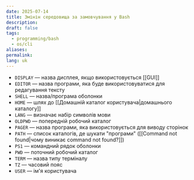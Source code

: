 ```yaml
---
date: 2025-07-14
title: Змінін середовища за замовчування у Bash
description: 
draft: false
tags:
  - programming/bash
  - os/cli
aliases: 
permalink: 
lang: uk
---
```


- `DISPLAY` — назва дисплея, якщо використовується [[GUI]]
- `EDITOR` — назва програми, яка буде використовуватися для редагування тексту
- `SHELL` — назва/програма оболонки
- `HOME` — шлях до [[Домашній каталог користувача|домашнього каталогу]]
- `LANG` — визначає набір символів мови
- `OLDPWD` — попередній робочий каталог
- `PAGER` — назва програми, яка використовується для виводу сторінок
- `PATH` — список каталогів, де шукати "програми" ([[Command not found|чому виникає command not found?]])
- `PS1` — командний рядок оболонки
- `PWD` — поточний робочий каталог
- `TERM` — назва типу терміналу
- `TZ` — часовий пояс
- `USER` — ім'я користувача